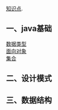 [知识点](https://github.com/LaPioggia/notebook/blob/gh-pages/base/%E9%9D%A2%E8%AF%95%E5%9F%BA%E7%A1%80.md).
## 一、java基础
[数据类型](https://github.com/LaPioggia/notebook/blob/gh-pages/java/dataType.md)<br/>
[面向对象](https://github.com/LaPioggia/notebook/blob/gh-pages/java/object.md)<br/>
[集合](https://github.com/LaPioggia/notebook/blob/gh-pages/java/集合.md)<br/>
## 二、设计模式
## 三、数据结构
